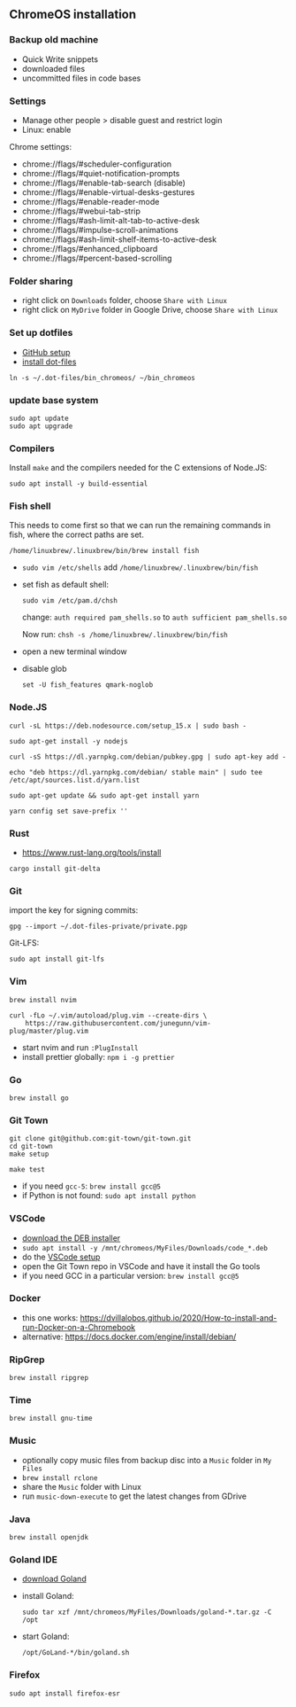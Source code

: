 ## ChromeOS installation

### Backup old machine

- Quick Write snippets
- downloaded files
- uncommitted files in code bases

### Settings

- Manage other people > disable guest and restrict login
- Linux: enable

Chrome settings:

- chrome://flags/#scheduler-configuration
- chrome://flags/#quiet-notification-prompts
- chrome://flags/#enable-tab-search (disable)
- chrome://flags/#enable-virtual-desks-gestures
- chrome://flags/#enable-reader-mode
- chrome://flags/#webui-tab-strip
- chrome://flags/#ash-limit-alt-tab-to-active-desk
- chrome://flags/#impulse-scroll-animations
- chrome://flags/#ash-limit-shelf-items-to-active-desk
- chrome://flags/#enhanced_clipboard
- chrome://flags/#percent-based-scrolling

### Folder sharing

- right click on `Downloads` folder, choose `Share with Linux`
- right click on `MyDrive` folder in Google Drive, choose `Share with Linux`

### Set up dotfiles

- [GitHub setup](github.md)
- [install dot-files](install-dotfiles.md)

```
ln -s ~/.dot-files/bin_chromeos/ ~/bin_chromeos
```

### update base system

```
sudo apt update
sudo apt upgrade
```

### Compilers

Install `make` and the compilers needed for the C extensions of
Node.JS:

```
sudo apt install -y build-essential
```

### Fish shell

This needs to come first so that we can run the remaining commands in fish,
where the correct paths are set.

```
/home/linuxbrew/.linuxbrew/bin/brew install fish
```

- `sudo vim /etc/shells` add `/home/linuxbrew/.linuxbrew/bin/fish`
- set fish as default shell:

  ```
  sudo vim /etc/pam.d/chsh
  ```

  change: `auth required pam_shells.so` to `auth sufficient pam_shells.so`

  Now run: `chsh -s /home/linuxbrew/.linuxbrew/bin/fish`

- open a new terminal window
- disable glob

  ```
  set -U fish_features qmark-noglob
  ```

### Node.JS

```
curl -sL https://deb.nodesource.com/setup_15.x | sudo bash -

sudo apt-get install -y nodejs

curl -sS https://dl.yarnpkg.com/debian/pubkey.gpg | sudo apt-key add -

echo "deb https://dl.yarnpkg.com/debian/ stable main" | sudo tee /etc/apt/sources.list.d/yarn.list

sudo apt-get update && sudo apt-get install yarn

yarn config set save-prefix ''
```

### Rust

- https://www.rust-lang.org/tools/install

```
cargo install git-delta
```

### Git

import the key for signing commits:

```
gpg --import ~/.dot-files-private/private.pgp
```

Git-LFS:

```
sudo apt install git-lfs
```

### Vim

```
brew install nvim

curl -fLo ~/.vim/autoload/plug.vim --create-dirs \
    https://raw.githubusercontent.com/junegunn/vim-plug/master/plug.vim
```

- start nvim and run `:PlugInstall`
- install prettier globally: `npm i -g prettier`

### Go

```
brew install go
```

### Git Town

```
git clone git@github.com:git-town/git-town.git
cd git-town
make setup

make test
```

- if you need `gcc-5`: `brew install gcc@5`
- if Python is not found: `sudo apt install python`

### VSCode

- [download the DEB installer](https://code.visualstudio.com/download)
- `sudo apt install -y /mnt/chromeos/MyFiles/Downloads/code_*.deb`
- do the
  [VSCode setup](https://github.com/kevgo/dot-files/blob/master/guides/vscode.md)
- open the Git Town repo in VSCode and have it install the Go tools
- if you need GCC in a particular version: `brew install gcc@5`

### Docker

- this one works:
  https://dvillalobos.github.io/2020/How-to-install-and-run-Docker-on-a-Chromebook
- alternative: https://docs.docker.com/engine/install/debian/

### RipGrep

```
brew install ripgrep
```

### Time

```
brew install gnu-time
```

### Music

- optionally copy music files from backup disc into a `Music` folder in
  `My Files`
- `brew install rclone`
- share the `Music` folder with Linux
- run `music-down-execute` to get the latest changes from GDrive

### Java

```
brew install openjdk
```

### Goland IDE

- [download Goland](https://www.jetbrains.com/go/download/#section=linux)
- install Goland:

  ```
  sudo tar xzf /mnt/chromeos/MyFiles/Downloads/goland-*.tar.gz -C /opt
  ```

- start Goland:

  ```
  /opt/GoLand-*/bin/goland.sh
  ```

### Firefox

```
sudo apt install firefox-esr
```
